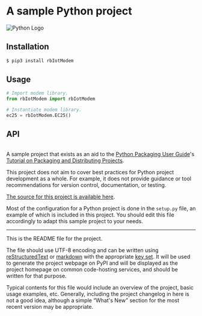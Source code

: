 # A sample Python project

![Python Logo](https://www.python.org/static/community_logos/python-logo.png "Sample inline image")

## Installation
```bash
$ pip3 install rbIotModem
```

## Usage
```python
# Import modem library.
from rbIotModem import rbIotModem

# Instantiate modem library.
ec25 = rbIotModem.EC25()
```

## API
```python

```

A sample project that exists as an aid to the [Python Packaging User
Guide][packaging guide]'s [Tutorial on Packaging and Distributing
Projects][distribution tutorial].

This project does not aim to cover best practices for Python project
development as a whole. For example, it does not provide guidance or tool
recommendations for version control, documentation, or testing.

[The source for this project is available here][src].

Most of the configuration for a Python project is done in the `setup.py` file,
an example of which is included in this project. You should edit this file
accordingly to adapt this sample project to your needs.

----

This is the README file for the project.

The file should use UTF-8 encoding and can be written using
[reStructuredText][rst] or [markdown][md use] with the appropriate [key set][md
use]. It will be used to generate the project webpage on PyPI and will be
displayed as the project homepage on common code-hosting services, and should be
written for that purpose.

Typical contents for this file would include an overview of the project, basic
usage examples, etc. Generally, including the project changelog in here is not a
good idea, although a simple “What's New” section for the most recent version
may be appropriate.

[packaging guide]: https://packaging.python.org
[distribution tutorial]: https://packaging.python.org/tutorials/packaging-projects/
[src]: https://github.com/pypa/sampleproject
[rst]: http://docutils.sourceforge.net/rst.html
[md]: https://tools.ietf.org/html/rfc7764#section-3.5 "CommonMark variant"
[md use]: https://packaging.python.org/specifications/core-metadata/#description-content-type-optional